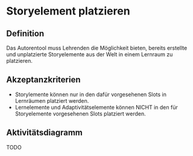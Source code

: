 # Storyelement platzieren



## Definition

Das Autorentool muss Lehrenden die Möglichkeit bieten, bereits erstellte und unplatzierte Storyelemente aus der Welt in einem
Lernraum zu platzieren.


## Akzeptanzkriterien
- Storylemente können nur in den dafür vorgesehenen Slots in Lernräumen platziert werden.
- Lernelemente und Adaptivitätselemente können NICHT in den für Storyelemente vorgesehenen Slots platziert werden.


## Aktivitätsdiagramm

TODO
